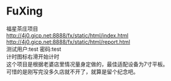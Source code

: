 # FuXing
福星茶庄项目  
http://4j0.gicp.net:8888/fx/static/html/index.html  
http://4j0.gicp.net:8888/fx/static/html/report.html  
测试用户:test 密码:test  
计时图标右滑开始计时  
这个项目是根据老婆店里情况量身定做的，最佳适配设备为7寸平板。  
可惜的是刚写完没多久店就不开了，就算是留个纪念吧。

